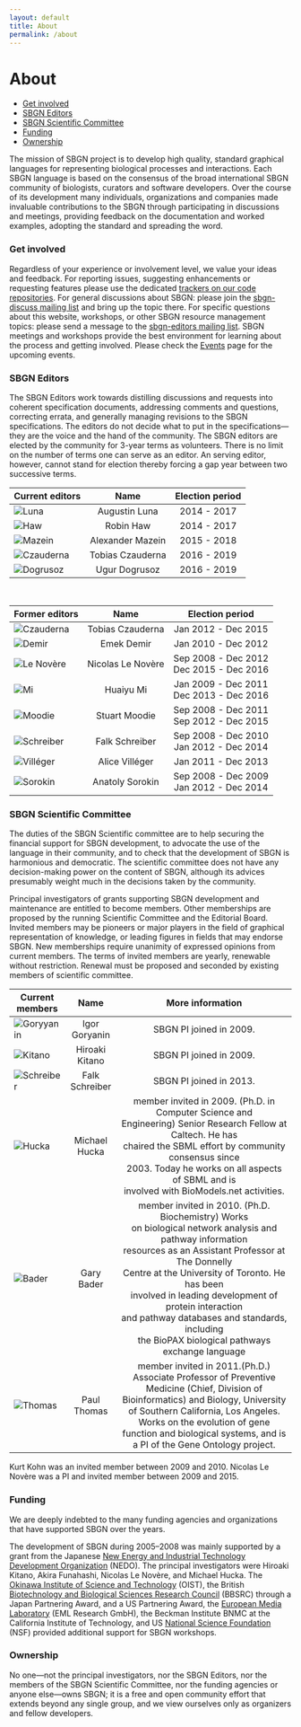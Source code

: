 ```yaml
---
layout: default
title: About
permalink: /about
---
```


# About

*  [Get involved](#get-involved)
*  [SBGN Editors](#sbgn-editors)
*  [SBGN Scientific Committee](#sbgn-scientific-committee)
*  [Funding](#funding)
*  [Ownership](#ownership)

The mission of SBGN project is to develop high quality, standard graphical languages for representing biological processes and interactions.
Each SBGN language is based on the consensus of the broad international SBGN community of biologists, curators and software developers.
Over the course of its development many individuals, organizations and companies made invaluable contributions to the SBGN through participating in discussions and meetings, providing feedback on the documentation and worked examples, adopting the standard and spreading the word.

### Get involved

Regardless of your experience or involvement level, we value your ideas and feedback.
For reporting issues, suggesting enhancements or requesting features please use the dedicated [trackers on our code repositories](https://github.com/sbgn/sbgn).
For general discussions about SBGN: please join the [sbgn-discuss mailing list](https://groups.google.com/forum/#!forum/sbgn-discuss) and bring up the topic there.
For specific questions about this website, workshops, or other SBGN resource management topics: please send a message to the [sbgn-editors mailing list](sbgn-editors@lists.sourceforge.net).
SBGN meetings and workshops provide the best environment for learning about the process and getting involved. Please check the [Events](events) page for the upcoming events.

### SBGN Editors

The SBGN Editors work towards distilling discussions and requests into coherent specification documents, addressing comments and questions, correcting errata, and generally managing revisions to the SBGN specifications.
The editors do not decide what to put in the specifications—they are the voice and the hand of the community.
The SBGN editors are elected by the community for 3-year terms as volunteers. There is no limit on the number of terms one can serve as an editor. An serving editor, however, cannot stand for election thereby forcing a gap year between two successive terms.

|Current editors                     |Name               | Election period      |
| ---------------------------------- |:-----------------:|:--------------------:|
| ![Luna](https://sbgn.github.io/sbgn/images/about/photo-luna.png)               | Augustin Luna       | 2014 - 2017          |
| ![Haw](https://sbgn.github.io/sbgn/images/about/photo-haw.png)                 | Robin Haw           | 2014 - 2017          |
| ![Mazein](https://sbgn.github.io/sbgn/images/about/photo-mazein.png)           | Alexander Mazein    | 2015 - 2018          |
| ![Czauderna](https://sbgn.github.io/sbgn/images/about/photo-czauderna.jpg)     | Tobias Czauderna    | 2016 - 2019          |
| ![Dogrusoz](https://sbgn.github.io/sbgn/images/about/photo-dogrusoz.png)       | Ugur Dogrusoz       | 2016 - 2019          |

<br>

|Former editors                     |Name               | Election period      |
| --------------------------------- |:-----------------:|:--------------------:|
| ![Czauderna](https://sbgn.github.io/sbgn/images/about/photo-czauderna.jpg)            | Tobias Czauderna     | Jan 2012 - Dec 2015 |
| ![Demir](https://sbgn.github.io/sbgn/images/about/photo-demir.jpg)                    | Emek Demir           | Jan 2010 - Dec 2012 |
| ![Le Novère](https://sbgn.github.io/sbgn/images/about/photo-lenovere.jpg)             | Nicolas Le Novère    | Sep 2008 - Dec 2012 <br> Dec 2015 - Dec 2016 |
| ![Mi](https://sbgn.github.io/sbgn/images/about/photo-mi.jpg)                          | Huaiyu Mi            | Jan 2009 - Dec 2011 <br> Dec 2013 - Dec 2016|
| ![Moodie](https://sbgn.github.io/sbgn/images/about/photo-moodie.jpg)                  | Stuart Moodie        | Sep 2008 - Dec 2011 <br> Sep 2012 - Dec 2015 |
| ![Schreiber](https://sbgn.github.io/sbgn/images/about/photo-schreiber.jpg)            | Falk Schreiber       | Sep 2008 - Dec 2010 <br> Jan 2012 - Dec 2014 |
| ![Villéger](https://sbgn.github.io/sbgn/images/about/photo-villeger.jpg)              | Alice Villéger       | Jan 2011 - Dec 2013 |
| ![Sorokin](https://sbgn.github.io/sbgn/images/about/photo-sorokin.jpg)                | Anatoly Sorokin      | Sep 2008 - Dec 2009 <br> Jan 2012 - Dec 2014 |

### SBGN Scientific Committee

The duties of the SBGN Scientific committee are to help securing the financial support for SBGN development, to advocate the use of the language in their community, and to check that the development of SBGN is harmonious and democratic. The scientific committee does not have any decision-making power on the content of SBGN, although its advices presumably weight much in the decisions taken by the community.

Principal investigators of grants supporting SBGN development and maintenance are entitled to become members. Other memberships are proposed by the running Scientific Committee and the Editorial Board. Invited members may be pioneers or major players in the field of graphical representation of knowledge, or leading figures in fields that may endorse SBGN. New memberships require unanimity of expressed opinions from current members. The terms of invited members are yearly, renewable without restriction. Renewal must be proposed and seconded by existing members of scientific committee.

|Current members                 |Name               | More information     |
| ------------------------------ |:-----------------:|:--------------------:|
| ![Goryyanin](https://sbgn.github.io/sbgn/images/about/photo-goryanin.jpg) | Igor Goryanin | SBGN PI joined in 2009. |
| ![Kitano](https://sbgn.github.io/sbgn/images/about/photo-kitano.jpg) | Hiroaki Kitano | SBGN PI joined in 2009. |
| ![Schreiber](https://sbgn.github.io/sbgn/images/about/photo-schreiber.jpg) | Falk Schreiber | SBGN PI joined in 2013. |
| ![Hucka](https://sbgn.github.io/sbgn/images/about/photo-hucka.jpg) | Michael Hucka | member invited in 2009. (Ph.D. in Computer Science and <br>Engineering) Senior Research Fellow at Caltech. He has <br>chaired the SBML effort by community consensus since <br>2003. Today he works on all aspects of SBML and is <br>involved with BioModels.net activities. |
| ![Bader](https://sbgn.github.io/sbgn/images/about/photo-bader.png) | Gary Bader | member invited in 2010. (Ph.D. Biochemistry) Works <br>on biological network analysis and pathway information <br>resources as an Assistant Professor at The Donnelly <br>Centre at the University of Toronto. He has been <br>involved in leading development of protein interaction <br>and pathway databases and standards, including <br>the BioPAX biological pathways exchange language |
| ![Thomas](https://sbgn.github.io/sbgn/images/about/photo-thomas.jpg) | Paul Thomas | member invited in 2011.(Ph.D.) Associate Professor of Preventive Medicine (Chief, Division of Bioinformatics) and Biology, University of Southern California, Los Angeles. Works on the evolution of gene function and biological systems, and is a PI of the Gene Ontology project. |

Kurt Kohn was an invited member between 2009 and 2010. Nicolas Le Novère was a PI and invited member between 2009 and 2015.

### Funding

We are deeply indebted to the many funding agencies and organizations that have supported SBGN over the years.

The development of SBGN during 2005–2008 was mainly supported by a grant from the Japanese [New Energy and Industrial Technology Development Organization](http://www.nedo.go.jp/) (NEDO).
The principal investigators were Hiroaki Kitano, Akira Funahashi, Nicolas Le Novère, and Michael Hucka.
The [Okinawa Institute of Science and Technology](http://www.oist.jp/) (OIST), the British [Biotechnology and Biological Sciences Research Council](http://www.bbsrc.ac.uk/) (BBSRC) through a Japan Partnering Award, and a US Partnering Award, the [European Media Laboratory](http://www.eml-r.org/) (EML Research GmbH), the Beckman Institute BNMC at the California Institute of Technology, and US [National Science Foundation](www.nsf.gov) (NSF) provided additional support for SBGN workshops.

### Ownership

No one—not the principal investigators, nor the SBGN Editors, nor the members of the SBGN Scientific Committee, nor the funding agencies or anyone else—owns SBGN; it is a free and open community effort that extends beyond any single group, and we view ourselves only as organizers and fellow developers.
